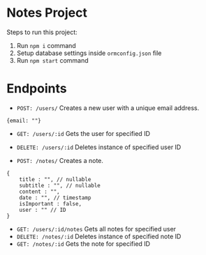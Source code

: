 # Notes Project

Steps to run this project:

1. Run `npm i` command
2. Setup database settings inside `ormconfig.json` file
3. Run `npm start` command


# Endpoints

- `POST: /users/`  Creates a new user with a unique email address. 
```
{email: ""}
```
- `GET: /users/:id`  Gets the user for specified ID
- `DELETE: /users/:id` Deletes instance of specified user ID

- `POST: /notes/` Creates a note. 
```
{
    title : "", // nullable
    subtitle : "", // nullable
    content : "", 
    date : "", // timestamp
    isImportant : false, 
    user : "" // ID
}
```

- `GET: /users/:id/notes`  Gets all notes  for specified user
- `DELETE: /notes/:id` Deletes instance of specified note ID 
- `GET: /notes/:id` 
Gets the note for specified ID
